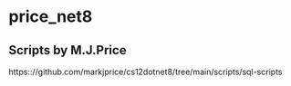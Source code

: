 # price_net8

## Scripts by M.J.Price 

https:://github.com/markjprice/cs12dotnet8/tree/main/scripts/sql-scripts


